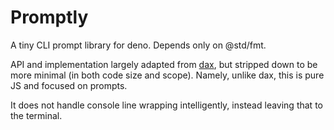 # Promptly

A tiny CLI prompt library for deno. Depends only on @std/fmt.

API and implementation largely adapted from
[dax](https://github.com/dsherret/dax), but stripped down to be more minimal (in
both code size and scope). Namely, unlike dax, this is pure JS and focused on
prompts.

It does not handle console line wrapping intelligently, instead leaving that to
the terminal.
